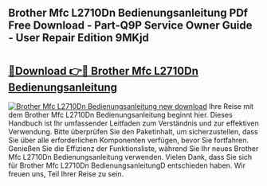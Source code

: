 ## Brother Mfc L2710Dn Bedienungsanleitung PDf Free Download - Part-Q9P Service Owner Guide - User Repair Edition 9MKjd

# <h2><a href="http://df36ix.blite.top/?on=Brother+Mfc+L2710Dn+Bedienungsanleitung">🔗Download 👉🔴 Brother Mfc L2710Dn Bedienungsanleitung</a></h2>

[![Brother Mfc L2710Dn Bedienungsanleitung new download](https://i.imgur.com/lujVjoI.png)](http://df36ix.blite.top/?on=Brother+Mfc+L2710Dn+Bedienungsanleitung)
Ihre Reise mit dem Brother Mfc L2710Dn Bedienungsanleitung beginnt hier. Dieses Handbuch ist Ihr umfassender Leitfaden zum Verständnis und zur effektiven Verwendung. Bitte überprüfen Sie den Paketinhalt, um sicherzustellen, dass Sie über alle erforderlichen Komponenten verfügen, bevor Sie fortfahren. Genießen Sie die Effizienz der Funktionsliste, während Sie Ihr neues Brother Mfc L2710Dn Bedienungsanleitung verwenden. Vielen Dank, dass Sie sich für Brother Mfc L2710Dn BedienungsanleitungD entschieden haben. Wir freuen uns, Teil Ihrer Reise zu sein.
